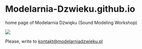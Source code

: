 # Modelarnia-Dzwieku.github.io
home page of Modelarnia Dźwięku (Sound Modeling Workshop)

![](https://avatars2.githubusercontent.com/u/60104171?s=400)

Please, write to kontakt@modelarniadzwieku.pl 
